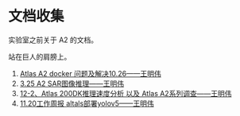 # 文档收集

实验室之前关于 A2 的文档。

站在巨人的肩膀上。

1. [Atlas A2 docker 问题及解决10.26——王明伟](https://px4cncvzaj6.feishu.cn/docx/Ha0ZddLEnoK0qMxvYihciQEfnAd)
2. [3.25 A2 SAR图像推理——王明伟](https://px4cncvzaj6.feishu.cn/docx/ADMLdR2bVoR3JVxa6iacY5b6nxe?from=from_copylink)
3. [12-2、Atlas 200DK推理速度分析 以及 Atlas A2系列调查——王明伟](https://tqapjm8o99j.feishu.cn/docx/UtSkd9i5doNbFQxidTlchNG5nGf?from=from_copylink)
4. [11.20工作周报 altals部署yolov5——王明伟](https://tqapjm8o99j.feishu.cn/mindnotes/EwqNbPVhxmuPRLnqRovcw2CcnRh)





